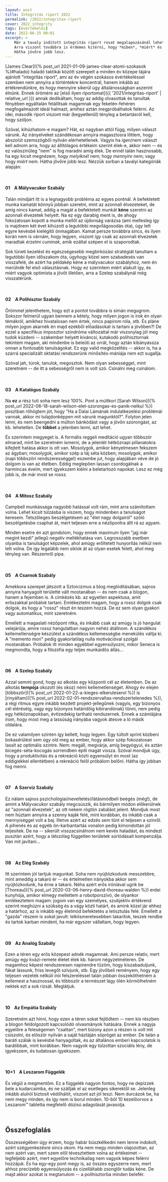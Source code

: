 ```yaml
---
layout: post
title: Integritás riport 2022
permalink: /2022/integritas-riport
cover: 2022_integrity
tags: [évértékelés]
date: 2022-06-25 00:01
excerpt: >
    Már a tavaly indított integritás riport rovat megalapozásánál lehetett tudni, hogy a benne megfogalmazott "személyes alkotmány" egy olyan ideál halmaz lesz, amit esélyem sincs elérni soha.
    Arra viszont továbbra is érdemes kitérni, hogy *miben*, *miért* és *mennyire* vallottam kudarcot az azóta eltelt egy évben...
    Hátha jövőre jobb lesz.
---
```


[James Clear]({% post_url 2021-01-09-james-clear-atomi-szokasok %}#halado) haladó taktikái között szerepelt a minden év közepe tájára ajánlott "integritás riport", ami az év végén szokásos évértékeléssel szemben nem annyira a történtekre koncentrál, hanem inkább az értékrendünkre, és hogy mennyire sikerül úgy általánosságban aszerint élnünk.
Ennek örömére az [első ilyen riportomat]({{ '2021/integritas-riport' | relative_url }}) annak dedikáltam, hogy az addig olvasottak és tanultak fényében egyáltalán felállítsak magamnak egy feketén-fehéren megfogalmazott ideál halmazt, amihez aztán megpróbálhatok felérni.
Az idei, második riport viszont már (kegyetlenül) tényleg a betartásról kell, hogy szóljon. 

Szóval, kihúzhatom-e magam?
Hát, ez nagyban attól függ, milyen választ várunk.
Az irányelveket szándékosan annyira magasztosra lőttem, hogy abszolút szemszögből nyilván elérhetetlenek.
Vagyis ha igen/nem választ kell adnom arra, hogy az állítólagos értékeim szerint élek-e, akkor nem -- és ez valószínűleg "nem" is fog maradni amíg élek.
De ennél talán hasznosabb, ha egy kicsit megnézem, hogy *melyiknél* nem; hogy *mennyire* nem; vagy hogy *miért* nem.
Hátha jövőre jobb lesz.
Nézzük sorban a tavalyi kategóriák alapján:

<br>





#### **01**&nbsp;&nbsp;&nbsp; A Mályvacukor Szabály

Talán mindjárt itt is a legnagyobb probléma az egyes pontnál.
A befektetett munka kamatát könnyű jobban szeretni, mint az azonnali élvezeteket, de amíg nincs kamat, addig a magát a befektetett munkát **kéne** szeretni az azonnali élvezetek helyett.
Na ez egy darabig ment is, de ahogy fokozatosan kopott a munka mellől az újdonság varázsa (ami mellesleg így is majdnem két évet kihúzott a legutóbbi megvilágosodás óta), úgy lett egyre kevésbé kielégítő önmagában.
Kamat persze továbbra sincs, és ilyen korán nem is várnám, hogy legyen, viszont így csak az azonnali élvezetek maradtak *érzelmi cuminak*, amik ezáltal szépen el is szaporodtak.

Sok tüneti kezelést és egészségesebb megbirkózási stratégiát tanultam a legutóbbi ilyen időszakom óta, úgyhogy közel sem szabadesés van visszafelé, de azért ha példakép kéne a mályvacukor szabályhoz, nem én merülnék fel első választásnak.
Hogy ez szerintem miért alakult így, és miért vagyok optimista a jövőt illetően, arra a Szelep szabálynál még visszatérünk.

<br>





#### **02**&nbsp;&nbsp;&nbsp; A Polihisztor Szabály

Örömmel jelenthetem, hogy ezt a pontot továbbra is simán megugrom.
Sokszor felmerül ugyan bennem a kétely, hogy milyen jogon is írok én olyan témákról, amikhez hivatalosan nem értek, nincs papírom róla, stb.
És pláne milyen jogon akarnék én majd ezekből előadásokat is tartani a jövőben?!
De ezzel a specifikus imposztor szindróma változattal már viszonylag jól meg tudok küzdeni -- szakember helyett kíváncsi, kutakodó polihisztornak tekintem magam, aki mindenbe is beleüti az orrát, hogy aztán kibányássza onnan a fontosabb tanulságokat.
Ez egy valid megközelítés -- akkor is, ha a szarrá specializált oktatási rendszerünk minősítés-mániája nem ezt sugallja.

Szóval jah, túrok, tanulok, megosztok.
Nem olyan sebességgel, mint szeretném -- de itt a sebességről nem is volt szó.
Csinálni meg csinálom.

<br>





#### **03**&nbsp;&nbsp;&nbsp; A Katalógus Szabály

Na **ez** a rész tuti soha nem lesz 100%.
Pont a múltkori [Sarah Wilson]({% post_url 2022-06-18-sarah-wilson-elet-szorongas-es-panik-nelkul %}) posztban röhögtem jót, hogy "Ha a Dalai Lámának indulatkezelési problémái vannak, akkor mi tulajdonképpen mit várunk magunktól?".
Folyton jelen lenni, és nem beengedni a múlton bánkódást vagy a jövőn szorongást, az kb. lehetetlen.
De **többet** a jelenben lenni, azt lehet.

És szerintem megyeget is.
A formális reggeli meditáció ugyan többször elmarad, mint be szeretném ismerni, de a jelenlét hétköznapi pillanatokra kifejtett hatása akkor is ott van.
Mosolygok, amikor kényelmesen fekszem az ágyban; mosolygok, amikor szép a táj séta közben; mosolygok, amikor (napi többszöri rendszerességgel) eszembe jut, hogy alapjában véve de jó dolgom is van az életben.
Eddig meglepően lassan csordogálnak a harmincas éveim, mert igyekszem kiélni a beletartozó napokat.
Lesz ez még jobb is, de már most se rossz.

<br>





#### **04**&nbsp;&nbsp;&nbsp; A Mítosz Szabály

Campbell munkássága nagyobb hatással volt rám, mint arra számítottam volna.
Lehet kicsit túlzásba is viszem, hogy mindenben a tanulságot keresem.
Tetszőleges beszélgetésem az "élet nagy dolgairól" szóló beszélgetésbe csaphat át, mert teljesen erre a nézőpontra állt rá az agyam.

Minden esetre én azt gondolom, hogy ennek maximum ilyen "jajj már megint kezdi" jellegű negatív mellékhatása van.
Legrosszabb esetben olyanba is tanulságot képzelek, ahol amúgy erőltetett hunyorítás nélkül nem lett volna.
De így legalább nem siklok át az olyan esetek felett, ahol meg tényleg van.
Részemről pipa.

<br>





#### **05**&nbsp;&nbsp;&nbsp; A Csarnok Szabály

Amekkora szerepet játszott a Sztoicizmus a blog meglódításában, sajnos annyira hanyagolt területté vált mostanában -- és nem csak a blogon, hanem a fejemben is.
A címkézés kb. az egyetlen aspektusa, amit erőszakkal próbálok tartani.
Emlékeztetni magam, hogy a rossz dolgok csak dolgok, és hogy a "rossz" részt én teszem hozzá.
De ez sem olyan gyakori vagy automatikus, mint szeretném.

Emellett a magaslati nézőpont ritka, és inkább csak az amúgy is jó hangulat velejárója, amire rossz hangulatban nagyon nehéz átállnom.
A szándékos kellemetlenségre készülést a szándékos kellemességbe menekülés váltja ki.
A "memento mori" pedig gyakorlatilag nulla motivációval szolgál mostanában.
Próbálok itt minden egyébbel egyensúlyozni, mikor Seneca is megmondta, hogy a filozófia egy teljes munkaidős állás...

<br>





#### **06**&nbsp;&nbsp;&nbsp; A Szelep Szabály

Azzal semmi gond, hogy az alkotás egy központi cél az életemben.
De az alkotás **tempója** okozott (és okoz) némi kellemetlenséget.
Ahogy év elején [többször]({% post_url 2022-01-22-a-kieges-elkeruleserol %}) is [rinyáltam]({% post_url 2022-02-01-rendszervaltas-rendszertelenedes %}), a régi ritmus egyre inkább kezdett projekt-jellegűnek (vagyis, egy bizonyos cél eléréséig, vagy egy bizonyos határidőig kibírandónak) tűnni, nem pedig egy hétköznapokban, évtizedekig tartható rendszernek.
Ennek a számlájára írom, hogy most meg a lassúság irányába vagyok átesve a ló másik oldalára.

De ez valamilyen szinten így kellett, hogy legyen.
Egy túltolt sprint közbeni bokasérülést sem úgy old meg az ember, hogy akkor szép fokozatosan lassít az optimális szintre.
Nem: megáll, megvárja, amíg begyógyul, és aztán bicegés-séta-kocogás sorrendben építi magát vissza.
Szóval mondjuk úgy, hogy a produktivitás és a rekreáció közti egyensúlyt én most (az eddigiekkel ellentétben) a rekreáció felől próbálom belőni.
Hátha így jobban fog menni.

<br>





#### **07**&nbsp;&nbsp;&nbsp; A Szervíz Szabály

Ez nálam sajnos pszichológiai/neveltetési/látásmódbeli beégés (még!), de amint a Mályvacukor szabály megcsúszik, és bármilyen módon előkerülnek az "azonnali élvezetek", az ott nekem rögtön zabálást jelent.
Mondjuk most nem húztam annyira a szenny kaják felé, mint korábban, és inkább csak a mennyiséggel volt a baj.
Illetve azért az edzés sem tűnt el teljesen a színről.
A pihenés és az egyéb ön-karbantartás vonalon pedig kimondottan jól teljesítek.
De na -- sikerült visszacsinálnom nem kevés haladást, és mindezt pusztán azért, hogy a látszólag független területek súrlódásait kompenzálja.
Van mit javítani...

<br>





#### **08**&nbsp;&nbsp;&nbsp; Az Elég Szabály

Itt szerintem jól tartjuk magunkat.
Soha nem nyújtózkodunk messzebbre, mint ameddig a takaró ér -- és értelmetlen irányokba akkor sem nyújtózkodunk, ha érne a takaró.
Néha azért erős iróniával ugrik be [Thoreau]({% post_url 2020-03-06-henry-david-thoreau-walden %}) erdei kunyhója, amikor elmegy mellettem a robotporszívó, de olyankor emlékeztetem magam: jogom van egy személyes, szubjektív értékrend szerint meghúzni a szükség és a vágy közti határt, és amink közel jár ehhez a határhoz, az is inkább egy életmód befektetés a letisztulás felé.
Emellett a "gazda" részem is sokat javult: lelkiismeretesebben takarítok, teszek rendbe és tartok karban mindent, ha már egyszer vállaltam, hogy legyen.

<br>





#### **09**&nbsp;&nbsp;&nbsp; Az Analóg Szabály

Ezen a téren egy erős közepest adnék magamnak.
Ami persze relatív, mert amúgy egy kvázi-remete életet élek kb. három négyzetméteren.
De magamhoz képest rendszeresen napirendre tűzöm, hogy kiszabaduljunk, fákat lássunk, friss levegőt szívjunk, stb.
Egy jövőbeli reményem, hogy egy teljesen vezeték nélküli írói felszereléssel talán jobban összeköthetném a kellemest a hasznossal, és többször a természet lágy ölén körmölhetném nektek ezt a sok rizsát.
Meglátjuk.

<br>





#### **10**&nbsp;&nbsp;&nbsp; Az Empátia Szabály

Szeretném azt hinni, hogy ezen a téren sokat fejlődtem -- nem kis részben a blogon feldolgozott kapcsolódó olvasmányok hatására.
Ennek a nagyja egyelőre a feleségemen "csattan", mert bizony azon a részen is volt mit csiszolni, és először nyilván a saját háztáján söpröget az ember.
De talán a baráti szálak is kevésbé hanyagoltak, és az általános emberi kapcsolatok is barátibbak, mint korábban.
Nem vagyok egy túlzottan szociális lény, de igyekszem, és tudatosan igyekszem.

<br>





#### **10+1**&nbsp;&nbsp;&nbsp; A Leszarom Függelék

És végül a megmentőm.
Ez a függelék nagyon fontos, hogy ne depizzek bele a kudarcaimba, és ne szálljak el az esetleges sikerektől se.
Jelenleg inkább alulról biztosít védőhálót, viszont azt jól teszi.
Nem durcázok be, ha nem megy minden, és így nem is borul minden.
10-ből 10 kezelőorvos a Leszarom&trade; tabletta megfelelő dózisú adagolását javasolja.

<br>







## Összefoglalás

Összességében úgy érzem, hogy habár büszkélkedni nem lenne indokolt, azért szégyenkezésre sincs okom.
Ha nem megy minden olajozottan, az nem azért van, mert szem elől tévesztettem volna az értékeimet -- legfeljebb azért, mert egyelőre technikailag nem vagyok képes felérni hozzájuk.
És ha egy-egy pont megy is, az összes egyszerre nem, mert ahhoz precízebb egyensúlyozás és cizelláltabb zsonglőr tudás kéne.
De majd akkor azokat is megtanulom -- a polihisztorba minden belefér.